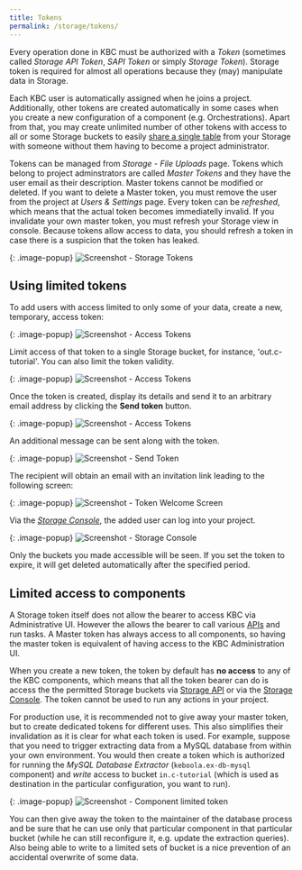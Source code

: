 ```yaml
---
title: Tokens
permalink: /storage/tokens/
---
```


Every operation done in KBC must be authorized with a *Token* (sometimes called *Storage API Token*,
*SAPI Token* or simply *Storage Token*). Storage token is required for almost all operations because they
(may) manipulate data in Storage.

Each KBC user is automatically assigned when he joins a project. Additionally, other tokens are created
automatically in some cases when you create a new configuration of a component (e.g. Orchestrations).
Apart from that, you may create unlimited number of other tokens with access to all or some Storage
buckets to easily [share a single table](/overview/tutorial/management/#user-management)
from your Storage with someone without them having to become a project administrator.

Tokens can be managed from *Storage* - *File Uploads* page. Tokens which belong to project
adminstrators are called *Master Tokens* and they have the user email as their description.
Master tokens cannot be modified or deleted. If you want to delete a Master token, you must
remove the user from the project at *Users & Settings* page.
Every token can be *refreshed*, which means that the actual token becomes immediatelly invalid.
If you invalidate your own master token, you must refresh your Storage view in console.
Because tokens allow access to data, you should refresh a token in case there is a suspicion
that the token has leaked.

{: .image-popup}
![Screenshot - Storage Tokens](/storage/tokens/overview.png)

## Using limited tokens
To add users with access limited to only some of your data, create a new, temporary, access token:

{: .image-popup}
![Screenshot - Access Tokens](/storage/tokens/access-tokens.png)

Limit access of that token to a single Storage bucket, for instance, 'out.c-tutorial'.
You can also limit the token validity.

{: .image-popup}
![Screenshot - Access Tokens](/storage/tokens/access-token-detail.png)

Once the token is created, display its details and send it to an arbitrary email address by clicking the **Send token** button.

{: .image-popup}
![Screenshot - Access Tokens](/storage/tokens/access-token-detail-2.png)

An additional message can be sent along with the token.

{: .image-popup}
![Screenshot - Send Token](/storage/tokens/send-token.png)

The recipient will obtain an email with an invitation link leading to the following screen:

{: .image-popup}
![Screenshot - Token Welcome Screen](/storage/tokens/token-welcome.png)

Via the [*Storage Console*](https://storage-api-console.keboola.com/), the added user can log into your project.

{: .image-popup}
![Screenshot - Storage Console](/storage/tokens/storage-console.png)

Only the buckets you made accessible will be seen. If you set the token to expire, it will
get deleted automatically after the specified period.

## Limited access to components
A Storage token itself does not allow the bearer to access KBC via Administrative UI. However the
allows the bearer to call various [APIs](http://developers.keboola.com/overview/api/) and run tasks.
A Master token has always access to all components, so having the master token is equivalent of
having access to the KBC Administration UI.

When you create a new token, the token by default has
**no access** to any of the KBC components, which means that all the token bearer can do is access the
the permitted Storage buckets via [Storage API](http://developers.keboola.com/integrate/storage/) or
via the [Storage Console](https://storage-api-console.keboola.com/). The token cannot be used to
run any actions in your project.

For production use, it is recommended not to give away your master token, but to create dedicated tokens for
different uses. This also simplifies their invalidation as it is clear for what each token is used. For example,
suppose that you need to trigger extracting data from a MySQL database from within your own environment. You would
then create a token which is authorized for running the *MySQL Database Extractor* (`keboola.ex-db-mysql` component) and
*write* access to bucket `in.c-tutorial` (which is used as destination in the particular configuration, you want to run).

{: .image-popup}
![Screenshot - Component limited token](/storage/tokens/component-limited.png)

You can then give away the token to the maintainer of the database process and be sure that he can use
only that particular component in that particular bucket (while he can still reconfigure it, e.g. update the extraction queries).
Also being able to write to a limited sets of bucket is a nice prevention of an accidental overwrite of some data.
